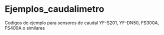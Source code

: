 # Ejemplos_caudalimetro
Codigos de ejemplo para sensores de caudal YF-S201, YF-DN50, FS300A, FS400A o similares
